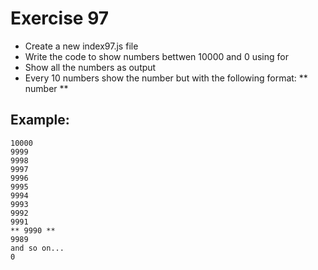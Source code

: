 # Exercise 97

* Create a new index97.js file
* Write the code to show numbers bettwen 10000 and 0 using for
* Show all the numbers as output
* Every 10 numbers show the number but with the following format: ** number **

## Example: 
```
10000
9999
9998
9997
9996
9995
9994
9993
9992
9991
** 9990 **
9989
and so on...
0
```